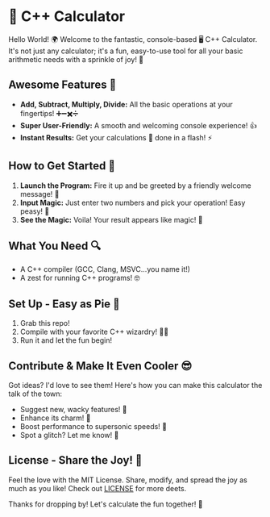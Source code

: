 # 🧮 C++ Calculator

Hello World! 🌍 Welcome to the fantastic, console-based 🖥️ C++ Calculator. It's not just any calculator; it's a fun, easy-to-use tool for all your basic arithmetic needs with a sprinkle of joy! 🚀

## Awesome Features 🌟
- **Add, Subtract, Multiply, Divide:** All the basic operations at your fingertips! ➕➖✖️➗
- **Super User-Friendly:** A smooth and welcoming console experience! 👍
- **Instant Results:** Get your calculations 🧮 done in a flash! ⚡

## How to Get Started 🚀
1. **Launch the Program:** Fire it up and be greeted by a friendly welcome message! 🎈
2. **Input Magic:** Just enter two numbers and pick your operation! Easy peasy! 🎩
3. **See the Magic:** Voila! Your result appears like magic! 🎊

## What You Need 🔍
- A C++ compiler (GCC, Clang, MSVC...you name it!)
- A zest for running C++ programs! 🤓

## Set Up - Easy as Pie 🥧
1. Grab this repo!
2. Compile with your favorite C++ wizardry! 🧙‍♂️
3. Run it and let the fun begin!

## Contribute & Make It Even Cooler 😎
Got ideas? I'd love to see them! Here's how you can make this calculator the talk of the town:
- Suggest new, wacky features! 🤹
- Enhance its charm! 💅
- Boost performance to supersonic speeds! 🚀
- Spot a glitch? Let me know! 🐛

## License - Share the Joy! 💌
Feel the love with the MIT License. Share, modify, and spread the joy as much as you like! Check out [LICENSE](../LICENSE) for more deets.

Thanks for dropping by! Let's calculate the fun together! 🥳
